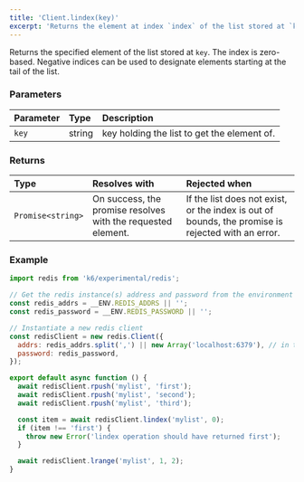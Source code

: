 ```yaml
---
title: 'Client.lindex(key)'
excerpt: 'Returns the element at index `index` of the list stored at `key`.'
---
```


Returns the specified element of the list stored at `key`. The index is zero-based. Negative indices can be used to designate elements starting at the tail of the list.

### Parameters

| Parameter | Type   | Description                                 |
| :-------- | :----- | :------------------------------------------ |
| `key`     | string | key holding the list to get the element of. |


### Returns

| Type              | Resolves with                                                | Rejected when                                                                                     |
| :---------------- | :----------------------------------------------------------- | :------------------------------------------------------------------------------------------------ |
| `Promise<string>` | On success, the promise resolves with the requested element. | If the list does not exist, or the index is out of bounds, the promise is rejected with an error. |

### Example

<CodeGroup labels={[]}>

```javascript
import redis from 'k6/experimental/redis';

// Get the redis instance(s) address and password from the environment
const redis_addrs = __ENV.REDIS_ADDRS || '';
const redis_password = __ENV.REDIS_PASSWORD || '';

// Instantiate a new redis client
const redisClient = new redis.Client({
  addrs: redis_addrs.split(',') || new Array('localhost:6379'), // in the form of 'host:port', separated by commas
  password: redis_password,
});

export default async function () {
  await redisClient.rpush('mylist', 'first');
  await redisClient.rpush('mylist', 'second');
  await redisClient.rpush('mylist', 'third');

  const item = await redisClient.lindex('mylist', 0);
  if (item !== 'first') {
    throw new Error('lindex operation should have returned first');
  }

  await redisClient.lrange('mylist', 1, 2);
}
```

</CodeGroup>